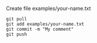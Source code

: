 
Create file examples/your-name.txt

```
git pull
git add examples/your-name.txt
git commit -m "My comment"
git push

```